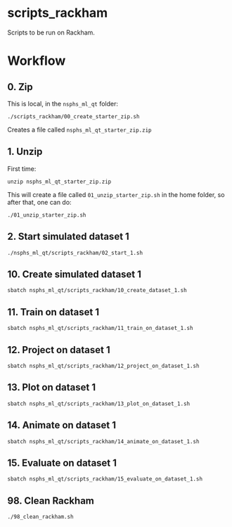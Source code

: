 # scripts_rackham

Scripts to be run on Rackham.

# Workflow

## 0. Zip

This is local, in the `nsphs_ml_qt` folder:

```
./scripts_rackham/00_create_starter_zip.sh
```

Creates a file called `nsphs_ml_qt_starter_zip.zip`

## 1. Unzip

First time:

```
unzip nsphs_ml_qt_starter_zip.zip
```

This will create a file called `01_unzip_starter_zip.sh` in the home folder,
so after that, one can do:

```
./01_unzip_starter_zip.sh
```

## 2. Start simulated dataset 1


```
./nsphs_ml_qt/scripts_rackham/02_start_1.sh
```

## 10. Create simulated dataset 1

```
sbatch nsphs_ml_qt/scripts_rackham/10_create_dataset_1.sh
```

## 11. Train on dataset 1

```
sbatch nsphs_ml_qt/scripts_rackham/11_train_on_dataset_1.sh
```

## 12. Project on dataset 1

```
sbatch nsphs_ml_qt/scripts_rackham/12_project_on_dataset_1.sh
```

## 13. Plot on dataset 1

```
sbatch nsphs_ml_qt/scripts_rackham/13_plot_on_dataset_1.sh
```

## 14. Animate on dataset 1

```
sbatch nsphs_ml_qt/scripts_rackham/14_animate_on_dataset_1.sh
```

## 15. Evaluate on dataset 1

```
sbatch nsphs_ml_qt/scripts_rackham/15_evaluate_on_dataset_1.sh
```



## 98. Clean Rackham

```
./98_clean_rackham.sh
```

